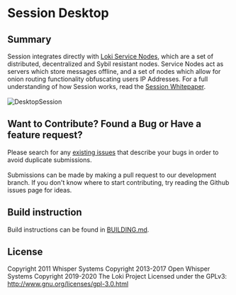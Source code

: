 # Session Desktop

## Summary

Session integrates directly with [Loki Service Nodes](https://lokidocs.com/ServiceNodes/SNOverview/), which are a set of distributed, decentralized and Sybil resistant nodes. Service Nodes act as servers which store messages offline, and a set of nodes which allow for onion routing functionality obfuscating users IP Addresses. For a full understanding of how Session works, read the [Session Whitepaper](https://getsession.org/whitepaper).
<br/><br/>
![DesktopSession](https://i.imgur.com/ZnHvYjo.jpg)

## Want to Contribute? Found a Bug or Have a feature request?

Please search for any [existing issues](https://github.com/loki-project/session-desktop/issues) that describe your bugs in order to avoid duplicate submissions. <br><br>Submissions can be made by making a pull request to our development branch. If you don't know where to start contributing, try reading the Github issues page for ideas.

## Build instruction

Build instructions can be found in [BUILDING.md](BUILDING.md).

## License

Copyright 2011 Whisper Systems
Copyright 2013-2017 Open Whisper Systems
Copyright 2019-2020 The Loki Project
Licensed under the GPLv3: http://www.gnu.org/licenses/gpl-3.0.html
